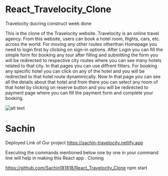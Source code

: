 # React_Travelocity_Clone
Travelocity ducring construct week done

This is the clone of the Travelocity website. Travelocity is an online travel agency. From this website, users can book a hotel room, flights, cars, etc. across the world. For moving any other routes otherthan Homepage you need to login first by clicking on sign-in options. After Login you can fill the simple form for booking any tour after filling and submitting the form you will be redirected to respective city routes where you can see many hotels related to that city. In that pages you can use diffrent filters. For booking any specific hotel you can click on any of the hotel and you will be redirected to that hotel route dynammically. Now In that page you can see all the details about that hotel and from there you can select any room of that hotel by clicking on reserve button and you will be redirected to payment page where you can fill the payment form and complete your booking.

![alt text ](https://www.google.com/imgres?imgurl=https%3A%2F%2Fwww.isopentoday.com%2Fwp-content%2Fuploads%2F2022%2F04%2Ftravelocity-company.jpg&imgrefurl=https%3A%2F%2Fwww.isopentoday.com%2Flisting%2Ftravelocity%2F&tbnid=KZ5VeCykuVroGM&vet=12ahUKEwik56yR6Yz4AhXvrmMGHdpzAxIQMygSegUIARDdAQ..i&docid=Xh7JKtAMXSEbGM&w=750&h=343&q=travelocity%20home%20page&ved=2ahUKEwik56yR6Yz4AhXvrmMGHdpzAxIQMygSegUIARDdAQ)
<h1>Sachin</h1>

Deployed Link of Our project
https://sachin-travelocity.netlify.app

Executing the commands mentioned below one by one in your command line will help in making this React app . Cloning

https://github.com/Sachin181818/React_Travelocity_Clone
npm start
